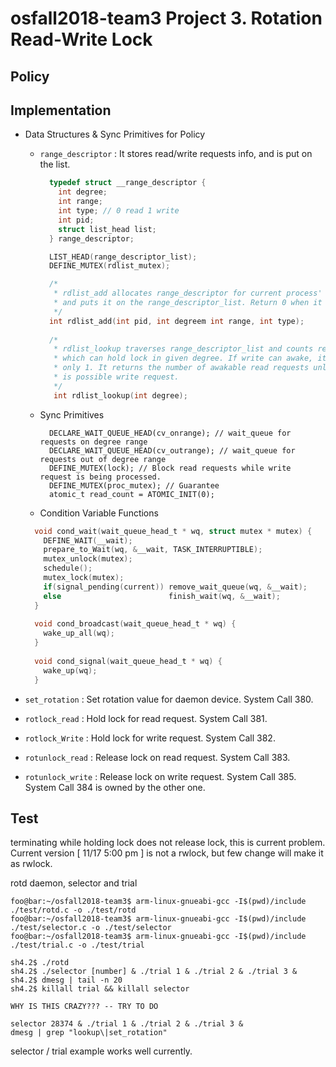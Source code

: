 # osfall2018-team3 Project 3. Rotation Read-Write Lock 

## Policy

## Implementation
* Data Structures & Sync Primitives for Policy

  * `range_descriptor` : It stores read/write requests info, and is put on the list.
    ```c
      typedef struct __range_descriptor {
        int degree;
        int range;
        int type; // 0 read 1 write
        int pid;
        struct list_head list;
      } range_descriptor;
    ```
    
    ```c
      LIST_HEAD(range_descriptor_list);
      DEFINE_MUTEX(rdlist_mutex);
    ```
    
    ```c
      /*
       * rdlist_add allocates range_descriptor for current process' request
       * and puts it on the range_descriptor_list. Return 0 when it successes.
       */
      int rdlist_add(int pid, int degreem int range, int type);
      
      /*
       * rdlist_lookup traverses range_descriptor_list and counts requests
       * which can hold lock in given degree. If write can awake, it returns
       * only 1. It returns the number of awakable read requests unless there
       * is possible write request.
       */
       int rdlist_lookup(int degree);
    ```
    
  * Sync Primitives
    ```
      DECLARE_WAIT_QUEUE_HEAD(cv_onrange); // wait_queue for requests on degree range
      DECLARE_WAIT_QUEUE_HEAD(cv_outrange); // wait_queue for requests out of degree range
      DEFINE_MUTEX(lock); // Block read requests while write request is being processed.
      DEFINE_MUTEX(proc_mutex); // Guarantee 
      atomic_t read_count = ATOMIC_INIT(0);
    ```
  * Condition Variable Functions
  ```c
    void cond_wait(wait_queue_head_t * wq, struct mutex * mutex) {
      DEFINE_WAIT(__wait);
      prepare_to_Wait(wq, &__wait, TASK_INTERRUPTIBLE);
      mutex_unlock(mutex);
      schedule();
      mutex_lock(mutex);
      if(signal_pending(current)) remove_wait_queue(wq, &__wait);
      else                        finish_wait(wq, &__wait);
    }
    
    void cond_broadcast(wait_queue_head_t * wq) {
      wake_up_all(wq);
    }
    
    void cond_signal(wait_queue_head_t * wq) {
      wake_up(wq);
    }
  ```
      
* `set_rotation` : Set rotation value for daemon device. System Call 380.
* `rotlock_read` : Hold lock for read request. System Call 381.
* `rotlock_Write` : Hold lock for write request. System Call 382.
* `rotunlock_read` : Release lock on read request. System Call 383.
* `rotunlock_write` : Release lock on write request. System Call 385. System Call 384 is owned by the other one.

## Test
terminating while holding lock does not release lock, this is current problem.  
Current version [ 11/17 5:00 pm ] is not a rwlock, but few change will make it as rwlock.  

rotd daemon, selector and trial  
```console
foo@bar:~/osfall2018-team3$ arm-linux-gnueabi-gcc -I$(pwd)/include ./test/rotd.c -o ./test/rotd  
foo@bar:~/osfall2018-team3$ arm-linux-gnueabi-gcc -I$(pwd)/include ./test/selector.c -o ./test/selector
foo@bar:~/osfall2018-team3$ arm-linux-gnueabi-gcc -I$(pwd)/include ./test/trial.c -o ./test/trial

sh4.2$ ./rotd
sh4.2$ ./selector [number] & ./trial 1 & ./trial 2 & ./trial 3 & 
sh4.2$ dmesg | tail -n 20
sh4.2$ killall trial && killall selector

WHY IS THIS CRAZY??? -- TRY TO DO

selector 28374 & ./trial 1 & ./trial 2 & ./trial 3 &
dmesg | grep "lookup\|set_rotation"

```  

selector / trial example works well currently.  

